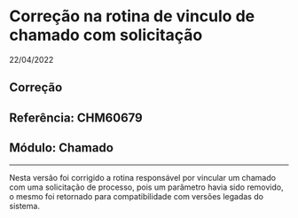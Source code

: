 # Correção na rotina de vinculo de chamado com solicitação
22/04/2022
## Correção
## Referência: CHM60679
## Módulo: Chamado
***

Nesta versão foi corrigido a rotina responsável por vincular um chamado com uma solicitação de processo, pois um parâmetro havia sido removido, o mesmo foi retornado para compatibilidade com versões legadas do sistema.